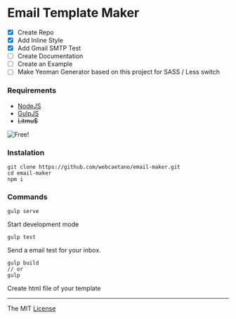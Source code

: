 # Email Template Maker 

- [x] Create Repo
- [x] Add Inline Style
- [x] Add Gmail SMTP Test
- [ ] Create Documentation
- [ ] Create an Example
- [ ] Make Yeoman Generator based on this project for SASS / Less switch

### Requirements

- [NodeJS](https://nodejs.org)
- [GulpJS](https://github.com/gulpjs/gulp/blob/master/docs/getting-started.md)
- ~~Litmu$~~

![Free!](http://i.imgur.com/u25kDb5.jpg)

### Instalation

```
git clone https://github.com/webcaetano/email-maker.git
cd email-maker
npm i
```

### Commands 

```
gulp serve
```
Start development mode


```
gulp test
```
Send a email test for your inbox.


```
gulp build
// or
gulp 
```
Create html file of your template 



---------------------------------

The MIT [License](https://raw.githubusercontent.com/webcaetano/email-maker/master/LICENSE.md)
